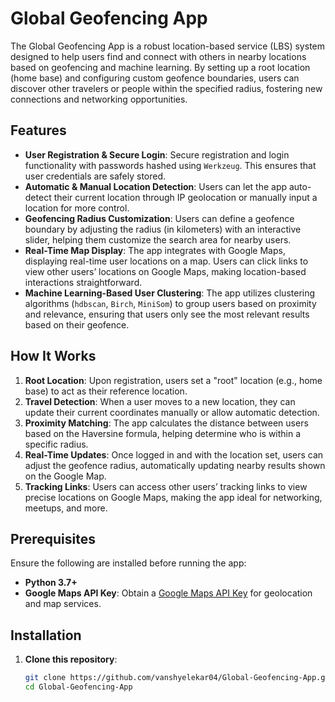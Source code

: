 # Global Geofencing App

The Global Geofencing App is a robust location-based service (LBS) system designed to help users find and connect with others in nearby locations based on geofencing and machine learning. By setting up a root location (home base) and configuring custom geofence boundaries, users can discover other travelers or people within the specified radius, fostering new connections and networking opportunities.

## Features

- **User Registration & Secure Login**: Secure registration and login functionality with passwords hashed using `Werkzeug`. This ensures that user credentials are safely stored.
- **Automatic & Manual Location Detection**: Users can let the app auto-detect their current location through IP geolocation or manually input a location for more control.
- **Geofencing Radius Customization**: Users can define a geofence boundary by adjusting the radius (in kilometers) with an interactive slider, helping them customize the search area for nearby users.
- **Real-Time Map Display**: The app integrates with Google Maps, displaying real-time user locations on a map. Users can click links to view other users’ locations on Google Maps, making location-based interactions straightforward.
- **Machine Learning-Based User Clustering**: The app utilizes clustering algorithms (`hdbscan`, `Birch`, `MiniSom`) to group users based on proximity and relevance, ensuring that users only see the most relevant results based on their geofence.

## How It Works

1. **Root Location**: Upon registration, users set a "root" location (e.g., home base) to act as their reference location.
2. **Travel Detection**: When a user moves to a new location, they can update their current coordinates manually or allow automatic detection.
3. **Proximity Matching**: The app calculates the distance between users based on the Haversine formula, helping determine who is within a specific radius. 
4. **Real-Time Updates**: Once logged in and with the location set, users can adjust the geofence radius, automatically updating nearby results shown on the Google Map.
5. **Tracking Links**: Users can access other users’ tracking links to view precise locations on Google Maps, making the app ideal for networking, meetups, and more.

## Prerequisites

Ensure the following are installed before running the app:

- **Python 3.7+**
- **Google Maps API Key**: Obtain a [Google Maps API Key](https://developers.google.com/maps/documentation/javascript/get-api-key) for geolocation and map services.

## Installation

1. **Clone this repository**:

   ```bash
   git clone https://github.com/vanshyelekar04/Global-Geofencing-App.git
   cd Global-Geofencing-App
